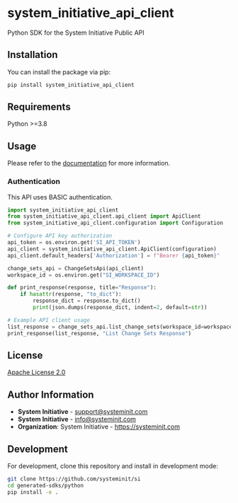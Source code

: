 # system_initiative_api_client

Python SDK for the System Initiative Public API

## Installation

You can install the package via pip:

```bash
pip install system_initiative_api_client
```

## Requirements

Python >=3.8

## Usage

Please refer to the [documentation](https://github.com/systeminit/si) for more information.

### Authentication

This API uses BASIC authentication.

```python
import system_initiative_api_client
from system_initiative_api_client.api_client import ApiClient
from system_initiative_api_client.configuration import Configuration

# Configure API key authorization
api_token = os.environ.get('SI_API_TOKEN')
api_client = system_initiative_api_client.ApiClient(configuration)
api_client.default_headers['Authorization'] = f"Bearer {api_token}"

change_sets_api = ChangeSetsApi(api_client)
workspace_id = os.environ.get("SI_WORKSPACE_ID")

def print_response(response, title="Response"):
    if hasattr(response, "to_dict"):
        response_dict = response.to_dict()
        print(json.dumps(response_dict, indent=2, default=str))

# Example API client usage
list_response = change_sets_api.list_change_sets(workspace_id=workspace_id)
print_response(list_response, "List Change Sets Response")
```

## License

[Apache License 2.0](https://www.apache.org/licenses/LICENSE-2.0.html)

## Author Information

- **System Initiative** - support@systeminit.com
- **System Initiative** - info@systeminit.com
- **Organization**: System Initiative - https://systeminit.com

## Development

For development, clone this repository and install in development mode:

```bash
git clone https://github.com/systeminit/si
cd generated-sdks/python
pip install -e .
```
